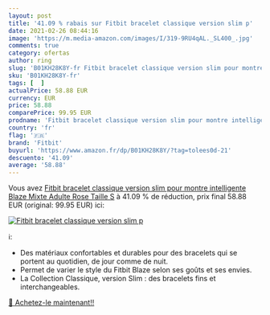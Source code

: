 ```yaml
---
layout: post
title: '41.09 % rabais sur Fitbit bracelet classique version slim p'
date: 2021-02-26 08:44:16
image: 'https://m.media-amazon.com/images/I/319-9RU4qAL._SL400_.jpg'
comments: true
category: ofertas
author: ring
slug: 'B01KH28K8Y-fr Fitbit bracelet classique version slim pour montre...'
sku: 'B01KH28K8Y-fr'
tags: [  ]
actualPrice: 58.88 EUR
currency: EUR
price: 58.88
comparePrice: 99.95 EUR
prodname: 'Fitbit bracelet classique version slim pour montre intelligente Blaze  Mixte Adulte  Rose  Taille S'
country: 'fr'
flag: '🇫🇷'
brand: 'Fitbit'
buyurl: 'https://www.amazon.fr/dp/B01KH28K8Y/?tag=tolees0d-21'
descuento: '41.09'
average: '58.88'
---
```


Vous avez [Fitbit bracelet classique version slim pour montre intelligente Blaze  Mixte Adulte  Rose  Taille S](https://www.amazon.fr/dp/B01KH28K8Y/?tag=tolees0d-21)  à  41.09 % de réduction, prix final  58.88 EUR (original: 99.95 EUR) ici:

[![Fitbit bracelet classique version slim p](https://m.media-amazon.com/images/I/319-9RU4qAL._SL400_.jpg)](https://www.amazon.fr/dp/B01KH28K8Y/?tag=tolees0d-21)

ℹ️:

- Des matériaux confortables et durables pour des bracelets qui se portent au quotidien, de jour comme de nuit.
- Permet de varier le style du Fitbit Blaze selon ses goûts et ses envies.
- La Collection Classique, version Slim : des bracelets fins et interchangeables.

[🛒 Achetez-le maintenant!!](https://www.amazon.fr/dp/B01KH28K8Y/?tag=tolees0d-21)
